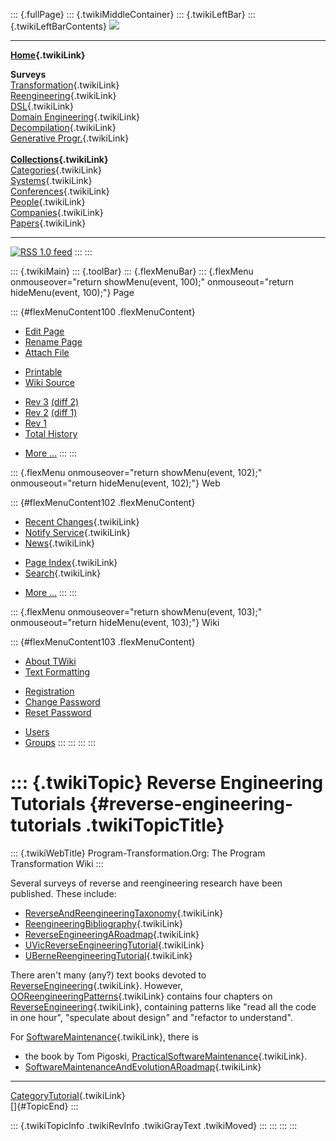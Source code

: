 ::: {.fullPage}
::: {.twikiMiddleContainer}
::: {.twikiLeftBar}
::: {.twikiLeftBarContents}
![](../pub/transformation.gif)

------------------------------------------------------------------------

**[Home](WebHome){.twikiLink}**

**Surveys**\
[Transformation](ProgramTransformation){.twikiLink}\
[Reengineering](ReengineeringWiki){.twikiLink}\
[DSL](DomainSpecificLanguages){.twikiLink}\
[Domain Engineering](DomainEngineering){.twikiLink}\
[Decompilation](DeCompilation){.twikiLink}\
[Generative Progr.](GenerativeProgrammingWiki){.twikiLink}\
\
**[Collections](CategoryCollection){.twikiLink}**\
[Categories](CategoryCategory){.twikiLink}\
[Systems](TransformationSystems){.twikiLink}\
[Conferences](TransformationConferences){.twikiLink}\
[People](TransformationPeople){.twikiLink}\
[Companies](TransformationCompanies){.twikiLink}\
[Papers](CategoryPaper){.twikiLink}

------------------------------------------------------------------------

[![](../pub/rss.gif "RSS 1.0 feed")](WebRss@skin=rss)
:::
:::

::: {.twikiMain}
::: {.toolBar}
::: {.flexMenuBar}
::: {.flexMenu onmouseover="return showMenu(event, 100);" onmouseout="return hideMenu(event, 100);"}
Page

::: {#flexMenuContent100 .flexMenuContent}
-   [Edit
    Page](http://www.program-transformation.org/edit/Transform/ReverseEngineeringTutorials?t=1536826276)
-   [Rename
    Page](http://www.program-transformation.org/rename/Transform/ReverseEngineeringTutorials)
-   [Attach
    File](http://www.program-transformation.org/attach/Transform/ReverseEngineeringTutorials)

<!-- -->

-   [Printable](http://www.program-transformation.org/view/Transform/ReverseEngineeringTutorials?skin=print.pattern)
-   [Wiki
    Source](http://www.program-transformation.org/view/Transform/ReverseEngineeringTutorials?skin=text&raw=on&contenttype=text/plain)

<!-- -->

-   [Rev
    3](http://www.program-transformation.org/view/Transform/ReverseEngineeringTutorials?rev=1.3)
    [(diff 2)](http://www.program-transformation.org/rdiff/Transform/ReverseEngineeringTutorials?rev1=1.3&rev2=1.2)
-   [Rev
    2](http://www.program-transformation.org/view/Transform/ReverseEngineeringTutorials?rev=1.2)
    [(diff 1)](http://www.program-transformation.org/rdiff/Transform/ReverseEngineeringTutorials?rev1=1.2&rev2=1.1)
-   [Rev
    1](http://www.program-transformation.org/view/Transform/ReverseEngineeringTutorials?rev=1.1)
-   [Total
    History](http://www.program-transformation.org/rdiff/Transform/ReverseEngineeringTutorials)

<!-- -->

-   [More
    \...](http://www.program-transformation.org/oops/Transform/ReverseEngineeringTutorials?template=oopsmore&param1=1.3&param2=1.3)
:::
:::

::: {.flexMenu onmouseover="return showMenu(event, 102);" onmouseout="return hideMenu(event, 102);"}
Web

::: {#flexMenuContent102 .flexMenuContent}
-   [Recent Changes](WebChanges){.twikiLink}
-   [Notify Service](WebNotify){.twikiLink}
-   [News](WebNews){.twikiLink}

<!-- -->

-   [Page Index](WebIndex){.twikiLink}
-   [Search](WebSearch){.twikiLink}

<!-- -->

-   [More
    \...](http://www.program-transformation.org/oops/Transform/ReverseEngineeringTutorials?template=oopsmore&param1=1.3&param2=1.3)
:::
:::

::: {.flexMenu onmouseover="return showMenu(event, 103);" onmouseout="return hideMenu(event, 103);"}
Wiki

::: {#flexMenuContent103 .flexMenuContent}
-   [About
    TWiki](http://www.program-transformation.org/view/TWiki/WebHome)
-   [Text
    Formatting](http://www.program-transformation.org/view/TWiki/TextFormattingRules)

<!-- -->

-   [Registration](http://www.program-transformation.org/view/TWiki/TWikiRegistration)
-   [Change
    Password](http://www.program-transformation.org/view/TWiki/ChangePassword)
-   [Reset
    Password](http://www.program-transformation.org/view/TWiki/ResetPassword)

<!-- -->

-   [Users](http://www.program-transformation.org/view/Main/TWikiUsers)
-   [Groups](http://www.program-transformation.org/view/Main/TWikiGroups)
:::
:::
:::
:::

::: {.twikiTopic}
Reverse Engineering Tutorials {#reverse-engineering-tutorials .twikiTopicTitle}
=============================

::: {.twikiWebTitle}
Program-Transformation.Org: The Program Transformation Wiki
:::

Several surveys of reverse and reengineering research have been
published. These include:

-   [ReverseAndReengineeringTaxonomy](ReverseAndReengineeringTaxonomy){.twikiLink}
-   [ReengineeringBibliography](ReengineeringBibliography){.twikiLink}
-   [ReverseEngineeringARoadmap](ReverseEngineeringARoadmap){.twikiLink}
-   [UVicReverseEngineeringTutorial](UVicReverseEngineeringTutorial){.twikiLink}
-   [UBerneReengineeringTutorial](UBerneReengineeringTutorial){.twikiLink}

There aren\'t many (any?) text books devoted to
[ReverseEngineering](ReverseEngineering){.twikiLink}. However,
[OOReengineeringPatterns](OOReengineeringPatterns){.twikiLink} contains
four chapters on [ReverseEngineering](ReverseEngineering){.twikiLink},
containing patterns like \"read all the code in one hour\", \"speculate
about design\" and \"refactor to understand\".

For [SoftwareMaintenance](SoftwareMaintenance){.twikiLink}, there is

-   the book by Tom Pigoski,
    [PracticalSoftwareMaintenance](PracticalSoftwareMaintenance){.twikiLink}.
-   [SoftwareMaintenanceAndEvolutionARoadmap](SoftwareMaintenanceAndEvolutionARoadmap){.twikiLink}

------------------------------------------------------------------------

[CategoryTutorial](CategoryTutorial){.twikiLink}\
[]{#TopicEnd}
:::

::: {.twikiTopicInfo .twikiRevInfo .twikiGrayText .twikiMoved}
:::
:::
:::
:::
